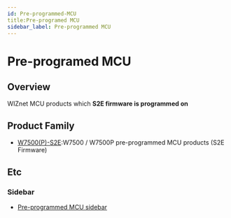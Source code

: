 ```yaml
---
id: Pre-programmed-MCU
title:Pre-programed MCU
sidebar_label: Pre-programmed MCU
---
```

# Pre-programed MCU

## Overview
WIZnet MCU products which **S2E firmware is programmed on**

## Product Family

 * [W7500(P)-S2E](W7500(P)-S2E.md):W7500 / W7500P pre-programmed MCU products (S2E Firmware)

## Etc 

### Sidebar
 
 * [Pre-programmed MCU sidebar](Pre-programmed-MCU-sidebar)
